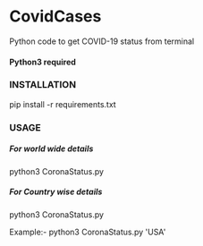 # CovidCases
Python code to get COVID-19 status from terminal

#### Python3 required
### INSTALLATION 

pip install -r requirements.txt

### USAGE

##### For world wide details
python3 CoronaStatus.py   

##### For Country wise details
python3 CoronaStatus.py <country name>

Example:-  python3  CoronaStatus.py  'USA'
